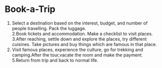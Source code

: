 # Book-a-Trip
1. Select a destination based on the interest, budget, and number of people travelling. Pack the luggage.   
2.Book tickets and accommodation. Make a checklist to visit places. 
3.After reaching, settle down and explore the places, try different cuisines. Take pictures and buy things which are famous in that place.
4. Visit famous places, experience the culture, go for trekking and camping.After the tour,vacate the room and make the payment.  
5.Return from trip and back to normal life.
